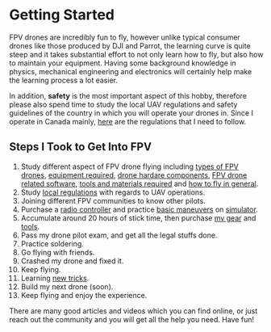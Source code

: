 # Getting Started

FPV drones are incredibly fun to fly, however unlike typical consumer drones like those produced by DJI and Parrot, the learning curve is quite steep and it takes substantial effort to not only learn how to fly, but also how to maintain your equipment. Having some background knowledge in physics, mechanical engineering and electronics will certainly help make the learning process a lot easier.
  
In addition, **safety** is the most important aspect of this hobby, therefore please also spend time to study the local UAV regulations and safety guidelines of the country in which you will operate your drones in. Since I operate in Canada mainly, [here](https://tc.canada.ca/en/aviation/drone-safety) are the regulations that I need to follow.  

## Steps I Took to Get Into FPV

1. Study different aspect of FPV drone flying including [types of FPV drones](./MULTIROTOR.md), [equipment required](./PILOT_EQPT.md), [drone hardare components](./DRONE_HARDWARE.md), [FPV drone related software](./SOFTWARE.md), [tools and materials required](./TOOLS_MATL.md) and [how to fly in general](./TECHNIQUES.md).
2. Study [local regulations](https://tc.canada.ca/en/aviation/drone-safety) with regards to UAV operations. 
3. Joining different FPV communities to know other pilots.
4. Purchase a [radio controller](./PILOT_EQPT.md#radio-controller-and-radio-transmitter) and practice [basic maneuvers](./TECHNIQUES.md) on [simulator](./SOFTWARE.md#simulator). 
5. Accumulate around 20 hours of stick time, then purchase [my gear](./SETUP_CONFIG.md) and [tools](./TOOLS_MATL.md).
6. Pass my drone pilot exam, and get all the legal stuffs done.
7. Practice soldering.
8. Go flying with friends.
9. Crashed my drone and fixed it.
10. Keep flying.
11. Learning [new tricks](./TECHNIQUES.md#air-tricks).
12. Build my next drone (soon).
13. Keep flying and enjoy the experience.

There are many good articles and videos which you can find online, or just reach out the community and you will get all the help you need. Have fun!
